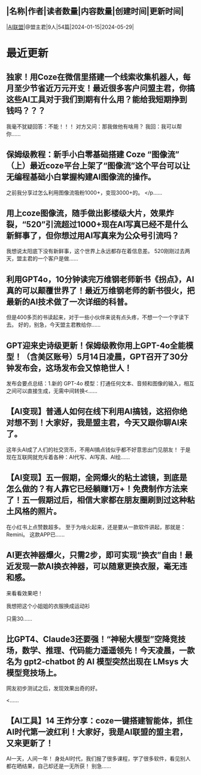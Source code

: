|名称|作者|读者数量|内容数量|创建时间|更新时间|
---
|[AI联盟](https://xiaobot.net/p/Ailianmeng?refer=0b133df9-27dc-423b-8101-639049001c13)|@盟主君|9人|54篇|2024-01-15|2024-05-29|

# 最近更新
## 独家！用Coze在微信里搭建一个线索收集机器人，每月至少节省近万元开支！最近很多客户问盟主君，你搞这些AI工具对于我们到期有什么用？能给我短期挣到钱吗？？？
我毫不犹疑回答：不能！！！
对方又问：那我做他有啥用？
我回：我可以帮你......
## 保姆级教程：新手小白零基础搭建 Coze “图像流” （上）最近coze平台上架了“图像流”这个平台可以让无编程基础小白掌握构建AI图像流的操作。

之前我分享过怎么利用图像流吸粉1000+，变现3000+的。
</p......
## 用上coze图像流，随手做出影楼级大片，效果炸裂，“520”引流超过1000+现在AI写真已经不是什么新鲜事了，但你想过用AI写真来为公众号引流吗？
我想说太阳底下没有新鲜事，这个世界上永远都存在着信息差。
520刚刚过去两天，盟主君的一个客户是做......
## 利用GPT4o，10分钟读完万维钢老师新书《拐点》，AI真的可以颠覆世界了！最近万维钢老师的新书很火，把最新的AI技术做了一次详细的科普。
但是400多页的书读起来，对于一些小伙伴来说有点头疼，不想一个一个字读下去。
好的，别急，今天盟主君教给你......
## GPT迎来史诗级更新！保姆级教你用上GPT-4o全能模型！（含美区账号）5月14日凌晨，GPT召开了30分钟发布会，这场发布会又惊艳世人！
发布会要点总结：1.新的 GPT-4o 模型：打通任何文本、音频和图像的输入，相互之间可以直接生成，无需中间转换<......
## 【AI变现】普通人如何在线下利用AI搞钱，这招你绝对想不到！大家好，我是盟主君，今天又跟你聊AI来了。
这年头AI成了人们的社交货币，不用AI搞点钱似乎都不好意思出门见朋友！
于是现在互联网就充斥着各种：AI代写、AI写真、AI绘......
## 【AI变现】五一假期，全网爆火的粘土滤镜，到底是怎么做的？有人靠它已经躺赚1万+！免费制作方法来了！五一假期过后，相信大家都在朋友圈刷到过这种粘土风格的照片。
在小红书上点赞数超多。
至于为啥火起来，还是要从一款软件讲起，那就是：Remini。
这款APP已......
## AI更衣神器爆火，只需2步，即可实现“换衣”自由！最近发现一款AI换衣神器，可以随意更换衣服，毫无违和感。

来看看效果吧！

我想把这个小姐姐的衣服换成运动衫

只需30......
## 比GPT4、Claude3还要强！“神秘大模型”空降竞技场，数学、推理、代码能力遥遥领先！今天凌晨，一款名为&nbsp;gpt2-chatbot 的 AI 模型突然出现在&nbsp;LMsys 大模型竞技场上。
网友初步测试之后，发现效果出奇的好。

<......
## 【AI工具】14 王炸分享：coze一键搭建智能体，抓住AI时代第一波红利！大家好，我是AI联盟的盟主君，又来更新了！
AI一天，人间一年！
身处AI时代，我们报了很多课程，学了很多软件，看见别人都在晒结果，自己却还是一无所获！
别急......

